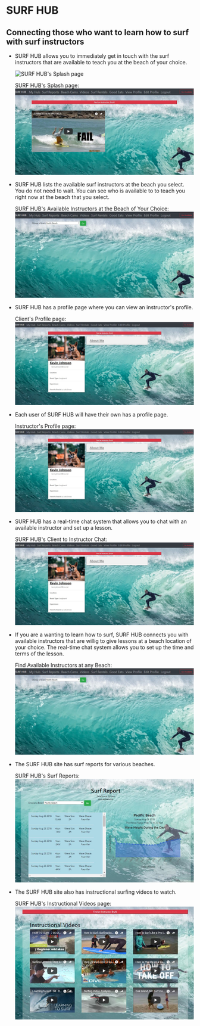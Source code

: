 # SURF HUB

## Connecting those who want to learn how to surf with surf instructors

* SURF HUB allows you to immediately get in touch with the surf instructors that are available to teach you at the beach of your choice.

    ![SURF HUB's Splash page](/client/public/imagesREADME/SplashPage1.JPG)
    
    SURF HUB's Splash page:
    ![SURF HUB's Available Instructors at the Beach of Your Choice:](/client/public/imagesREADME/ListOfInstructors.JPG)
    
* SURF HUB lists the available surf instructors at the beach you select. You do not need to wait. You can see who is available to to teach you right now at the beach that you select.
    
    SURF HUB's Available Instructors at the Beach of Your Choice:
    ![SURF HUB's Chat page](/client/public/imagesREADME/ChatPage.JPG)

* SURF HUB has a profile page where you can view an instructor's profile.

    Client's Profile page:
    ![Instructor's Profile page](/client/public/imagesREADME/InstructorProfile.JPG)

* Each user of SURF HUB will have their own has a profile page.

    Instructor's Profile page:
    ![User's Profile page](/client/public/imagesREADME/UserProfile.JPG)    
    
* SURF HUB has a real-time chat system that allows you to chat with an available instructor and set up a lesson.

    SURF HUB's Client to Instructor Chat:
    ![Chat page](/client/public/imagesREADME/UserProfile.JPG)

* If you are a wanting to learn how to surf, SURF HUB connects you with available instructors that are willig to give lessons at a beach location of your choice. The real-time chat system allows you to set up the time and terms of the lesson.

    Find Available Instructors at any Beach:
    ![Instructor's Chat page](/client/public/imagesREADME/InstructorsChatPage.JPG)    


* The SURF HUB site has surf reports for various beaches.

    SURF HUB's Surf Reports:
    ![SURF HUB's Splash page](/client/public/imagesREADME/SurfReport.JPG)    

* The SURF HUB site also has instructional surfing videos to watch.

    SURF HUB's Instructional Videos page:
    ![SURF HUB's Instructional Videos page](/client/public/imagesREADME/InstructionalVideos.JPG)    
